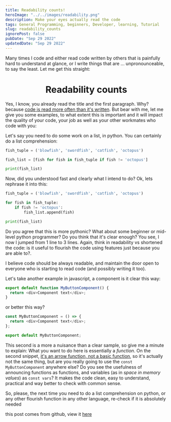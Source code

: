 ```yaml
---
title: Readability counts!
heroImage: "../../images/readability.png"
description: Make your eyes actually read the code
tags: General Programming, beginners, Developer, learning, Tutorial
slug: readability_counts
ignorePost: false
pubDate: "Sep 29 2022"
updatedDate: "Sep 29 2022"
---
```


Many times I code and either read code written by others that is painfully hard to understand at glance, or I write things that are ... unpronounceable, to say the least.
Let me get this straight:

<div align="center">

# Readability counts

</div>

Yes, I know, you already read the title and the first paragraph. Why? because [code is read more often than it's written](https://skeptics.stackexchange.com/questions/48560/is-code-read-more-often-than-its-written).
But bear with me, let me give you some examples, to what extent this is important and it will impact the quality of your code, your job as well as your other workmates who code with you:

Let's say you need to do some work on a list, in python. You can certainly do a list comprehension:

```python
fish_tuple = ('blowfish', 'swordfish', 'catfish', 'octopus')

fish_list = [fish for fish in fish_tuple if fish != 'octopus']

print(fish_list)
```

Now, did you understood fast and clearly what I intend to do? Ok, lets rephrase it into this:

```python
fish_tuple = ('blowfish', 'swordfish', 'catfish', 'octopus')

for fish in fish_tuple:
    if fish != 'octopus':
        fish_list.append(fish)

print(fish_list)
```

Do you agree that this is more pythonic? What about some beginner or mid-level python programmer? Do you think that it's clear enough?
You see, I now I jumped from 1 line to 3 lines. Again, think in readability vs shortened the code: is it useful to flourish the code using features just because you are able to?.

I believe code should be always readable, and maintain the door open to everyone who is starting to read code (and possibly writing it too).

Let's take another example in javascript, a component is it clear this way:

```javascript
export default function MyButtonComponent() {
  return <div>Component text</div>;
}
```

or better this way?

```javascript
const MyButtonComponent = () => {
  return <div>Component text</div>;
};

export default MyButtonComponent;
```

This second is a more a nuisance than a clear sample, so give me a minute to explain:
What you want to do here is essentially a _function_. On the second snippet, [it's an arrow function, not a basic function](https://stackoverflow.com/questions/39582318/export-const-arrow-function-or-basic-function), so it's actually not the same thing, but are you really going to use the `const MyButtonComponent` anywhere else? Do you see the usefulness of announcing functions as functions, and variables (as in _space in memory values_) as `const vars`?
It makes the code clean, easy to understand, practical and way better to check with common sense.

So, please, the next time you need to do a list comprehension on python, or any other flourish function in any other language, re-check if it is absolutely needed

this post comes from github, view it [here](https://github.com/AucaCoyan/blog/blob/main/readability_counts.md)

